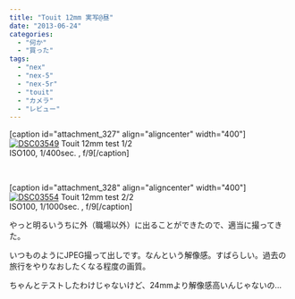 ```yaml
---
title: "Touit 12mm 実写@昼"
date: "2013-06-24"
categories: 
  - "何か"
  - "買った"
tags: 
  - "nex"
  - "nex-5"
  - "nex-5r"
  - "touit"
  - "カメラ"
  - "レビュー"
---
```


\[caption id="attachment\_327" align="aligncenter" width="400"\][![DSC03549](https://blog.naotaco.com/wp-content/uploads/2013/06/DSC03549-400x265.jpg)](https://blog.naotaco.com/wp-content/uploads/2013/06/DSC03549.jpg) Touit 12mm test 1/2  
ISO100, 1/400sec. , f/9\[/caption\]

 

\[caption id="attachment\_328" align="aligncenter" width="400"\][![DSC03554](https://blog.naotaco.com/wp-content/uploads/2013/06/DSC03554-400x265.jpg)](https://blog.naotaco.com/wp-content/uploads/2013/06/DSC03554.jpg) Touit 12mm test 2/2  
ISO100, 1/1000sec. , f/9\[/caption\]

やっと明るいうちに外（職場以外）に出ることができたので、適当に撮ってきた。

いつものようにJPEG撮って出しです。なんという解像感。すばらしい。過去の旅行をやりなおしたくなる程度の画質。

ちゃんとテストしたわけじゃないけど、24mmより解像感高いんじゃないの…
